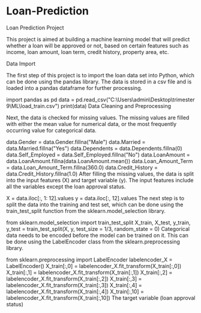 # Loan-Prediction

Loan Prediction Project

This project is aimed at building a machine learning model that will predict whether a loan will be approved or not, based on certain features such as income, loan amount, loan term, credit history, property area, etc.

Data Import

The first step of this project is to import the loan data set into Python, which can be done using the pandas library. The data is stored in a csv file and is loaded into a pandas dataframe for further processing.

import pandas as pd
data = pd.read_csv("C:\\Users\\admin\\Desktop\\trimester 9\\ML\\load_train.csv")
print(data)
Data Cleaning and Preprocessing

Next, the data is checked for missing values. The missing values are filled with either the mean value for numerical data, or the most frequently occurring value for categorical data.

data.Gender = data.Gender.fillna("Male")
data.Married = data.Married.fillna("Yes")
data.Dependents = data.Dependents.fillna(0)
data.Self_Employed = data.Self_Employed.fillna("No")
data.LoanAmount = data.LoanAmount.fillna(data.LoanAmount.mean())
data.Loan_Amount_Term = data.Loan_Amount_Term.fillna(360.0)
data.Credit_History = data.Credit_History.fillna(1.0)
After filling the missing values, the data is split into the input features (X) and target variable (y). The input features include all the variables except the loan approval status.

X = data.iloc[:, 1: 12].values
y = data.iloc[:, 12].values
The next step is to split the data into the training and test set, which can be done using the train_test_split function from the sklearn.model_selection library.

from sklearn.model_selection import train_test_split
X_train, X_test, y_train, y_test = train_test_split(X, y, test_size = 1/3, random_state = 0)
Categorical data needs to be encoded before the model can be trained on it. This can be done using the LabelEncoder class from the sklearn.preprocessing library.


from sklearn.preprocessing import LabelEncoder
labelencoder_X = LabelEncoder()
X_train[:,0] = labelencoder_X.fit_transform(X_train[:,0])
X_train[:,1] = labelencoder_X.fit_transform(X_train[:,1])
X_train[:,2] = labelencoder_X.fit_transform(X_train[:,2])
X_train[:,3] = labelencoder_X.fit_transform(X_train[:,3])
X_train[:,4] = labelencoder_X.fit_transform(X_train[:,4])
X_train[:,10] = labelencoder_X.fit_transform(X_train[:,10])
The target variable (loan approval status)
